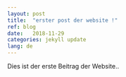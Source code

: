 ```yaml
---
layout: post
title:  "erster post der website !"
ref: blog
date:   2018-11-29
categories: jekyll update
lang: de
---
```

Dies ist der erste Beitrag der Website..
